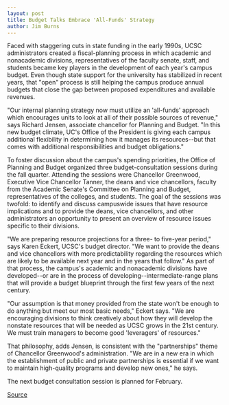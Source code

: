 ```yaml
---
layout: post
title: Budget Talks Embrace 'All-Funds' Strategy
author: Jim Burns
---
```


Faced with staggering cuts in state funding in the early 1990s, UCSC administrators created a fiscal-planning process in which academic and nonacademic divisions, representatives of the faculty senate, staff, and students became key players in the development of each year's campus budget. Even though state support for the university has stabilized in recent years, that "open" process is still helping the campus produce annual budgets that close the gap between proposed expenditures and available revenues.

"Our internal planning strategy now must utilize an 'all-funds' approach which encourages units to look at all of their possible sources of revenue," says Richard Jensen, associate chancellor for Planning and Budget. "In this new budget climate, UC's Office of the President is giving each campus additional flexibility in determining how it manages its resources--but that comes with additional responsibilities and budget obligations."

To foster discussion about the campus's spending priorities, the Office of Planning and Budget organized three budget-consultation sessions during the fall quarter. Attending the sessions were Chancellor Greenwood, Executive Vice Chancellor Tanner, the deans and vice chancellors, faculty from the Academic Senate's Committee on Planning and Budget, representatives of the colleges, and students. The goal of the sessions was twofold: to identify and discuss campuswide issues that have resource implications and to provide the deans, vice chancellors, and other administrators an opportunity to present an overview of resource issues specific to their divisions.

"We are preparing resource projections for a three- to five-year period," says Karen Eckert, UCSC's budget director. "We want to provide the deans and vice chancellors with more predictability regarding the resources which are likely to be available next year and in the years that follow." As part of that process, the campus's academic and nonacademic divisions have developed--or are in the process of developing--intermediate-range plans that will provide a budget blueprint through the first few years of the next century.

"Our assumption is that money provided from the state won't be enough to do anything but meet our most basic needs," Eckert says. "We are encouraging divisions to think creatively about how they will develop the nonstate resources that will be needed as UCSC grows in the 21st century. We must train managers to become good 'leveragers' of resources."

That philosophy, adds Jensen, is consistent with the "partnerships" theme of Chancellor Greenwood's administration. "We are in a new era in which the establishment of public and private partnerships is essential if we want to maintain high-quality programs and develop new ones," he says.

The next budget consultation session is planned for February.

[Source](http://www1.ucsc.edu/oncampus/currents/97-98/01-05/budget.htm "Permalink to Open budget process: 01-05-98")
